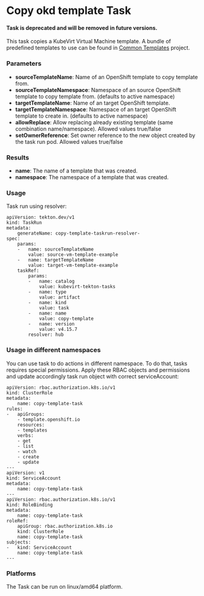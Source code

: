 # Copy okd template Task

#### Task is deprecated and will be removed in future versions.

This task copies a KubeVirt Virtual Machine template. 
A bundle of predefined templates to use can be found in [Common Templates](https://github.com/kubevirt/common-templates) project.

### Parameters

- **sourceTemplateName**: Name of an OpenShift template to copy template from.
- **sourceTemplateNamespace**: Namespace of an source OpenShift template to copy template from. (defaults to active namespace)
- **targetTemplateName**: Name of an target OpenShift template.
- **targetTemplateNamespace**: Namespace of an target OpenShift template to create in. (defaults to active namespace)
- **allowReplace**: Allow replacing already existing template (same combination name/namespace). Allowed values true/false
- **setOwnerReference**: Set owner reference to the new object created by the task run pod. Allowed values true/false

### Results

- **name**: The name of a template that was created.
- **namespace**: The namespace of a template that was created.

### Usage

Task run using resolver:
```
apiVersion: tekton.dev/v1
kind: TaskRun
metadata:
    generateName: copy-template-taskrun-resolver-
spec:
    params:
    -   name: sourceTemplateName
        value: source-vm-template-example
    -   name: targetTemplateName
        value: target-vm-template-example
    taskRef:
        params:
        -   name: catalog
            value: kubevirt-tekton-tasks
        -   name: type
            value: artifact
        -   name: kind
            value: task
        -   name: name
            value: copy-template
        -   name: version
            value: v4.15.7
        resolver: hub
```

### Usage in different namespaces

You can use task to do actions in different namespace. To do that, tasks requires special permissions. Apply these RBAC objects and permissions and update accordingly task run object with correct serviceAccount:

```
apiVersion: rbac.authorization.k8s.io/v1
kind: ClusterRole
metadata:
    name: copy-template-task
rules:
-   apiGroups:
    - template.openshift.io
    resources:
    - templates
    verbs:
    - get
    - list
    - watch
    - create
    - update
---
apiVersion: v1
kind: ServiceAccount
metadata:
    name: copy-template-task
---
apiVersion: rbac.authorization.k8s.io/v1
kind: RoleBinding
metadata:
    name: copy-template-task
roleRef:
    apiGroup: rbac.authorization.k8s.io
    kind: ClusterRole
    name: copy-template-task
subjects:
-   kind: ServiceAccount
    name: copy-template-task
---
```

### Platforms

The Task can be run on linux/amd64 platform.
